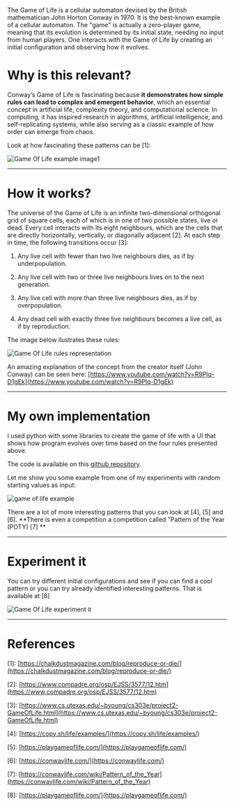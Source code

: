The Game of Life is a cellular automaton devised by the British mathematician John Horton Conway in 1970. It is the best-known example of a cellular automaton. The "game" is actually a zero-player game, meaning that its evolution is determined by its initial state, needing no input from human players. One interacts with the Game of Life by creating an initial configuration and observing how it evolves.


# Why is this relevant?

Conway’s Game of Life is fascinating because **it demonstrates how simple rules can lead to complex and emergent behavior**, which an essential concept in artificial life, complexity theory, and computational science. In computing, it has inspired research in algorithms, artificial intelligence, and self-replicating systems, while also serving as a classic example of how order can emerge from chaos.

Look at how fascinating these patterns can be \[1]:

![Game Of Life example image1](https://i.imgur.com/gbbmSeG.png)


---

# How it works?

The universe of the Game of Life is an infinite two-dimensional orthogonal grid of square cells, each of which is in one of two possible states, live or dead. Every cell interacts with its eight neighbours, which are the cells that are directly horizontally, vertically, or diagonally adjacent \[2]. At each step in time, the following transitions occur \[3]:

1. Any live cell with fewer than two live neighbours dies, as if by underpopulation.

2. Any live cell with two or three live neighbours lives on to the next generation.

3. Any live cell with more than three live neighbours dies, as if by overpopulation.

4. Any dead cell with exactly three live neighbours becomes a live cell, as if by reproduction.


The image below ilustrates these rules:

![Game Of Life rules representation](https://i.imgur.com/x7UPYIv.png)


An amazing explanation of the concept from the creator itself (John Conway) can be seen here: [https://www.youtube.com/watch?v=R9Plq-D1gEk](https://www.youtube.com/watch?v=R9Plq-D1gEk)

---

# My own implementation

I used python with some libraries to create the game of life with a UI that shows how program evolves over time based on the four rules presented above.

The code is available on this [github repository](https://github.com/franciscomesquitaAI/Learning_Notes/blob/d3747f4cdb7bdafa1689af4e9ec400b65e5bdcd3/Informatic-Related/Techniques-Frameworks-Methods-Tools/Game-Of-Life/Game_Of_Life.ipynb).

Let me show you some example from one of my experiments with random starting values as input:

![game of life example](https://i.imgur.com/X2tdarS.gif)


There are a lot of more interesting patterns that you can look at \[4], \[5] and \[6]. **There is even a competition a competition called "Pattern of the Year (POTY) \[7] **


---

# Experiment it

You can try different initial configurations and see if you can find a cool pattern or you can try already identified interesting patterns. That is available at \[8]

![Game Of Life experiment it](https://i.imgur.com/qKNfBk4.png)


---

# References

\[1]: [https://chalkdustmagazine.com/blog/reproduce-or-die/](https://chalkdustmagazine.com/blog/reproduce-or-die/)

\[2]: [https://www.compadre.org/osp/EJSS/3577/12.htm](https://www.compadre.org/osp/EJSS/3577/12.htm) 

\[3]: [https://www.cs.utexas.edu/~byoung/cs303e/project2-GameOfLife.html](https://www.cs.utexas.edu/~byoung/cs303e/project2-GameOfLife.html)

\[4]: [https://copy.sh/life/examples/](https://copy.sh/life/examples/)

\[5]: [https://playgameoflife.com/](https://playgameoflife.com/)

\[6]: [https://conwaylife.com/](https://conwaylife.com/)

\[7]: [https://conwaylife.com/wiki/Pattern_of_the_Year](https://conwaylife.com/wiki/Pattern_of_the_Year)

\[8]: [https://playgameoflife.com/](https://playgameoflife.com/)
